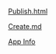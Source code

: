 
<html>
</html>


[Publish.html](https://createbrowser.github.io/MicrosoftWindowsManagerBrowser/AppInfo/app/Publish.html)

[Create.md](https://createbrowser.github.io/MicrosoftWindowsManagerBrowser/AppInfo/app/Create.md)

<!-- 
https://createbrowser.github.io/MicrosoftWindowsManagerBrowser/AppInfo/app/Create.md
-->

[App Info](https://createbrowser.github.io/MicrosoftWindowsManagerBrowser/AppInfo/app/Create.md)
